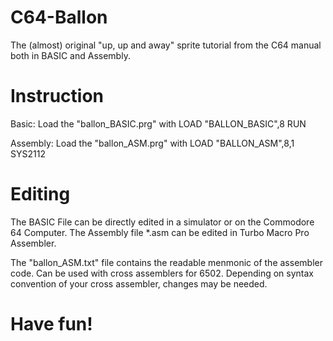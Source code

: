 # C64-Ballon
The (almost) original "up, up and away" sprite tutorial from the C64 manual both in BASIC and Assembly.

# Instruction
Basic:
Load the "ballon_BASIC.prg" with
LOAD "BALLON_BASIC",8
RUN

Assembly:
Load the "ballon_ASM.prg" with
LOAD "BALLON_ASM",8,1
SYS2112

# Editing
The BASIC File can be directly edited in a simulator or on the Commodore 64 Computer.
The Assembly file *.asm can be edited in Turbo Macro Pro Assembler.

The "ballon_ASM.txt" file contains the readable menmonic of the assembler code. Can be used with cross assemblers for 6502. Depending on syntax convention of your cross assembler, changes may be needed.

# Have fun!

